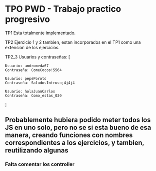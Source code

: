 # TPO PWD - Trabajo practico progresivo

TP1 Esta totalmente implementado.

TP2 Ejercicio 1 y 2 tambien, estan incorporados en el TP1 como una extension de los ejercicios. 

TP2_3 Usuarios y contraseñas: [
   
    Usuario: andromeda67
    Contraseña: ComeCocos!5564

    Usuario: pepePoroto
    Contraseña: SaludosIntrusoj4j4j4

    Usuario: holaJuanCarlos
    Contraseña: Como_estas_030
]

## Probablemente hubiera podido meter todos los JS en uno solo, pero no se si esta bueno de esa manera, creando funciones con nombres correspondientes a los ejercicios, y tambien, reutilizando algunas 

### Falta comentar los controller